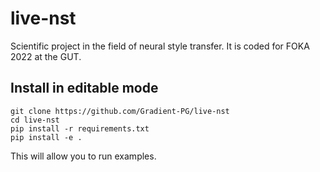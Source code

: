 # live-nst
Scientific project in the field of neural style transfer. It is coded for FOKA 2022 at the GUT.

## Install in editable mode
```console
git clone https://github.com/Gradient-PG/live-nst
cd live-nst
pip install -r requirements.txt
pip install -e .
```
This will allow you to run examples.
